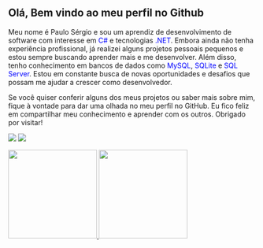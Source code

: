 <h2>Olá, Bem vindo ao meu perfil no Github</h2>


Meu nome é Paulo Sérgio e sou um aprendiz de desenvolvimento de software com interesse em <span style="color: blue">C#</span> e tecnologias <span style="color: blue">.NET</span>. Embora ainda não tenha experiência profissional, já realizei alguns projetos pessoais pequenos e estou sempre buscando aprender mais e me desenvolver. Além disso, tenho conhecimento em bancos de dados como <span style="color: blue">MySQL</span>, <span style="color: blue">SQLite</span> e <span style="color: blue">SQL Server</span>. Estou em constante busca de novas oportunidades e desafios que possam me ajudar a crescer como desenvolvedor.

Se você quiser conferir alguns dos meus projetos ou saber mais sobre mim, fique à vontade para dar uma olhada no meu perfil no GitHub. Eu fico feliz em compartilhar meu conhecimento e aprender com os outros. Obrigado por visitar!

<div>
<a href = "mailto:ps616131@gmail.com"><img src="https://img.shields.io/badge/Gmail-D14836?style=for-the-badge&logo=gmail&logoColor=white" target="_blank"></a>
<a href="https://www.linkedin.com/in/paulo-s%C3%A9rgio-068777172" target="_blank"><img src="https://img.shields.io/badge/-LinkedIn-%230077B5?style=for-the-badge&logo=linkedin&logoColor=white" target="_blank"></a>
</div>

<p> </p>

<div>
<a href="https://github.com/CsPauloNoob">
<img height="180em" src="https://github-readme-stats.vercel.app/api/top-langs/?username=CsPauloNoob&layout=compact&langs_count=7&theme=dracula"/>
<img height="180em" src="https://github-readme-stats.vercel.app/api?username=CsPauloNoob&show_icons=true&theme=dracula&include_all_commits=true&count_private=true"/>
</div>
